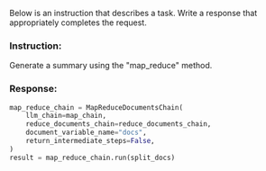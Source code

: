 Below is an instruction that describes a task. Write a response that appropriately completes the request.

### Instruction:
Generate a summary using the "map_reduce" method.

### Response:
```python
map_reduce_chain = MapReduceDocumentsChain(
    llm_chain=map_chain,
    reduce_documents_chain=reduce_documents_chain,
    document_variable_name="docs",
    return_intermediate_steps=False,
)
result = map_reduce_chain.run(split_docs)
```